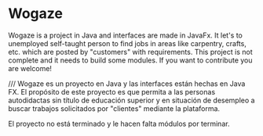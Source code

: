 # Wogaze
Wogaze is a project in Java and interfaces are made in JavaFx. It let's to unemployed self-taught person to find jobs in areas like carpentry, crafts, etc. which are posted by "customers" with requirements.
This project is not complete and it needs to build some modules. If you want to contribute you are welcome!

///
Wogaze es un proyecto en Java y las interfaces están hechas en Java FX. El propósito de este proyecto es que permita a las personas
autodidactas sin título de educación superior y en situación de desempleo a buscar trabajos solicitados por "clientes" mediante
la plataforma.

El proyecto no está terminado y le hacen falta módulos por terminar.
